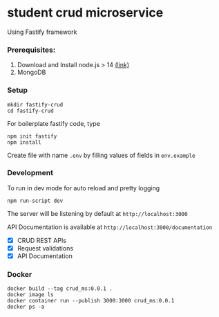 # student crud microservice

Using Fastify framework

### Prerequisites:

1. Download and Install node.js > 14 [(link)](https://nodejs.org/en/download/)
2. MongoDB

### Setup

```
mkdir fastify-crud
cd fastify-crud
```

For boilerplate fastify code, type

```
npm init fastify
npm install
```

Create file with name `.env` by filling values of fields in `env.example`

### Development

To run in dev mode for auto reload and pretty logging

`npm run-script dev`

The server will be listening by default at `http://localhost:3000`

API Documentation is available at `http://localhost:3000/documentation`

- [x] CRUD REST APIs
- [x] Request validations
- [x] API Documentation

### Docker

```
docker build --tag crud_ms:0.0.1 .
docker image ls
docker container run --publish 3000:3000 crud_ms:0.0.1
docker ps -a
```
